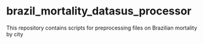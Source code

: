 # brazil_mortality_datasus_processor
This repository contains scripts for preprocessing files on Brazilian mortality by city
